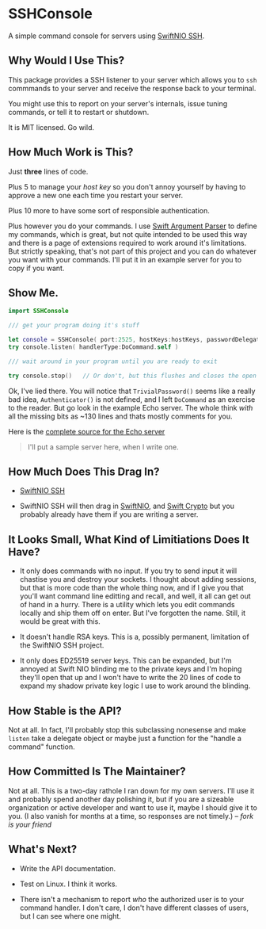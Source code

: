 # SSHConsole

A simple command console for servers using [SwiftNIO SSH]("https://github.com/apple/swift-nio-ssh").

## Why Would I Use This?

This package provides a SSH listener to your server which allows you to `ssh` commmands to your server 
and receive the response back to your terminal.

You might use this to report on your server's internals, issue tuning commands, or tell it to restart or shutdown.

It is MIT licensed. Go wild.

## How Much Work is This?

Just **three** lines of code.

Plus 5 to manage your *host key* so you don't annoy yourself by having to approve a new one 
each time you restart your server.

Plus 10 more to have some sort of responsible authentication.

Plus however you do your commands. I use [Swift Argument Parser](https://github.com/apple/swift-argument-parser) to define 
my commands, which is great, but not quite intended to be used this way and there is a page of extensions required 
to work around it's limitations. But strictly speaking, that's not part of this project and you can do whatever you 
want with your commands. I'll put it in an example server for you to copy if you want.

## Show Me.

```swift
import SSHConsole

/// get your program doing it's stuff

let console = SSHConsole( port:2525, hostKeys:hostKeys, passwordDelegate: TrivialPassword() , publicKeyDelegate: Authenticator() )
try console.listen( handlerType:DoCommand.self )

/// wait around in your program until you are ready to exit

try console.stop()   // Or don't, but this flushes and closes the open sockets
```

Ok, I've lied there. You will notice that `TrivialPassword()` seems like a really bad idea, `Authenticator()`
is not defined, and I left `DoCommand` as an exercise to the reader. But go look in the example Echo server. The
whole think *with* all the missing bits as ~130 lines and thats mostly comments for you.

Here is the [complete source for the Echo server](https://github.com/jimstudt/SSHConfig/Echo/main.swift)

> I'll put a sample server here, when I write one.

## How Much Does This Drag In?

- [SwiftNIO SSH](https://github.com/apple/swift-nio-ssh)

- SwiftNIO SSH will then drag in [SwiftNIO](https://github.com/apple/swift-nio/), and 
  [Swift Crypto](https://github.com/apple/swift-crypto) but you 
  probably already have them if you are writing a server.

## It Looks Small, What Kind of Limitiations Does It Have?

- It only does commands with no input. If you try to send input it will chastise you and destroy your 
  sockets. I thought about adding sessions, but that is more code than the whole thing now, 
  and if I give you that you'll want command line editting and recall, and well, it all can get out of hand 
  in a hurry. There is a utility which lets you edit commands locally and ship them off on enter. 
  But I've forgotten the name. Still, it would be great with this.

- It doesn't handle RSA keys. This is a, possibly permanent, limitation of the SwiftNIO SSH project.

- It only does ED25519 server keys. This can be expanded, but I'm annoyed at Swift NIO blinding 
  me to the private keys and I'm hoping they'll open that up and I won't have to write the 20 lines of
  code to expand my shadow private key logic I use to work around the blinding.

## How Stable is the API?

Not at all. In fact, I'll probably stop this subclassing nonesense and make `listen`  take a delegate 
object or maybe just a function for the "handle a command" function.

## How Committed Is The Maintainer?

Not at all. This is a two-day rathole I ran down for my own servers. I'll use it and probably spend
another day polishing it, but if you are a sizeable organization or active developer and want to use it, 
maybe I should give it to you. (I also vanish for months at a time, so responses are not timely.) – *fork is your friend*

## What's Next?

- Write the API documentation.

- Test on Linux. I think it works.

- There isn't a mechanism to report *who* the authorized user is to your command handler.
  I don't care, I don't have different classes of users, but I can see where one might.
  
